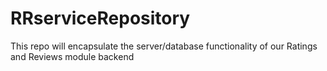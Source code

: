 # RRserviceRepository
This repo will encapsulate the server/database functionality of our Ratings and Reviews module backend
